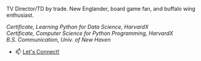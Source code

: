 TV Director/TD by trade. 
New Englander, board game fan, and buffalo wing enthusiast.

*Certificate, Learning Python for Data Science, HarvardX*  
*Certificate, Computer Science for Python Programming, HarvardX*  
*B.S. Communication, Univ. of New Haven*

- 📫 [Let's Connect!](https://www.linkedin.com/in/spencerpoulin/)

<!---
sjpoulin/sjpoulin is a ✨ special ✨ repository because its `README.md` (this file) appears on your GitHub profile.
You can click the Preview link to take a look at your changes.
--->
